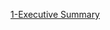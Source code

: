 [1-Executive Summary](https://github.com/celeneheng/IS170_Binder/edit/1-Executive-Summary/README.md)
